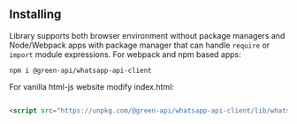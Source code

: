 ## Installing

Library supports both browser environment without package managers and Node/Webpack apps with package manager that can
handle `require` or `import` module expressions.
For webpack and npm based apps:

```
npm i @green-api/whatsapp-api-client
```

For vanilla html-js website modify index.html:

```html

<script src="https://unpkg.com/@green-api/whatsapp-api-client/lib/whatsapp-api-client.min.js"></script>
```
